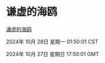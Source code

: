 # 谦虚的海鸥
[谦虚的海鸥](http://219.139.197.74:56308/qxdho/course/base/hotlink/index.php)

2024年 10月 28日 星期一 01:50:01 CST

2024年 10月 27日 星期日 17:50:01 GMT
